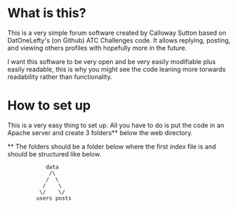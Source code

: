 # What is this?

This is a very simple forum software created by Calloway Sutton based on DatOneLefty's (on Github) ATC Challenges code.
It allows replying, posting, and viewing others profiles with hopefully more in the future.

I want this software to be very open and be very easily modifiable plus easily readable, this is why you might see the code
leaning more torwards readability rather than functionality.

# How to set up

This is a very easy thing to set up. All you have to do is put the code in an Apache server and create 3 folders** below the
web directory.

** The folders should be a folder below where the first index file is and should be structured like below.
```
            data
             /\
            /  \
           /    \
          \/    \/
         users posts

